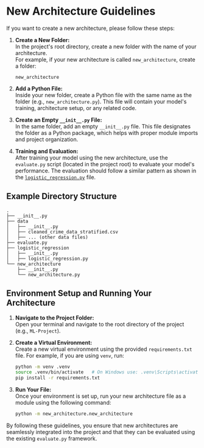 # New Architecture Guidelines

If you want to create a new architecture, please follow these steps:

1. **Create a New Folder:**  
   In the project's root directory, create a new folder with the name of your architecture.  
   For example, if your new architecture is called `new_architecture`, create a folder:  
   ```
   new_architecture
   ```

2. **Add a Python File:**  
   Inside your new folder, create a Python file with the same name as the folder (e.g., `new_architecture.py`). This file will contain your model's training, architecture setup, or any related code.

3. **Create an Empty `__init__.py` File:**  
   In the same folder, add an empty `__init__.py` file. This file designates the folder as a Python package, which helps with proper module imports and project organization.

4. **Training and Evaluation:**  
   After training your model using the new architecture, use the `evaluate.py` script (located in the project root) to evaluate your model's performance. The evaluation should follow a similar pattern as shown in the [`logistic_regression.py`](./logistic_regression/logistic_regression.py) file.

## Example Directory Structure

```
.
├── __init__.py
├── data
│   ├── __init__.py
│   ├── cleaned_crime_data_stratified.csv
│   ├── ... (other data files)
├── evaluate.py
├── logistic_regression
│   ├── __init__.py
│   ├── logistic_regression.py
└── new_architecture
    ├── __init__.py
    └── new_architecture.py
```

## Environment Setup and Running Your Architecture

1. **Navigate to the Project Folder:**  
   Open your terminal and navigate to the root directory of the project (e.g., `ML-Project`).

2. **Create a Virtual Environment:**  
   Create a new virtual environment using the provided `requirements.txt` file. For example, if you are using `venv`, run:

   ```bash
   python -m venv .venv
   source .venv/bin/activate   # On Windows use: .venv\Scripts\activate
   pip install -r requirements.txt
   ```

3. **Run Your File:**  
   Once your environment is set up, run your new architecture file as a module using the following command:

   ```bash
   python -m new_architecture.new_architecture
   ```

By following these guidelines, you ensure that new architectures are seamlessly integrated into the project and that they can be evaluated using the existing `evaluate.py` framework.